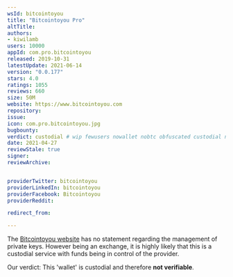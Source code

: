 ```yaml
---
wsId: bitcointoyou
title: "Bitcointoyou Pro"
altTitle: 
authors:
- kiwilamb
users: 10000
appId: com.pro.bitcointoyou
released: 2019-10-31
latestUpdate: 2021-06-14
version: "0.0.177"
stars: 4.0
ratings: 1055
reviews: 660
size: 50M
website: https://www.bitcointoyou.com
repository: 
issue: 
icon: com.pro.bitcointoyou.jpg
bugbounty: 
verdict: custodial # wip fewusers nowallet nobtc obfuscated custodial nosource nonverifiable reproducible bounty defunct
date: 2021-04-27
reviewStale: true
signer: 
reviewArchive:


providerTwitter: bitcointoyou
providerLinkedIn: bitcointoyou
providerFacebook: Bitcointoyou
providerReddit: 

redirect_from:

---
```



The [Bitcointoyou website](https://www.bitcointoyou.com) has no statement regarding the management of private keys.
However being an exchange, it is highly likely that this is a custodial service with funds being in control of the provider.

Our verdict: This 'wallet' is custodial and therefore **not verifiable**.


